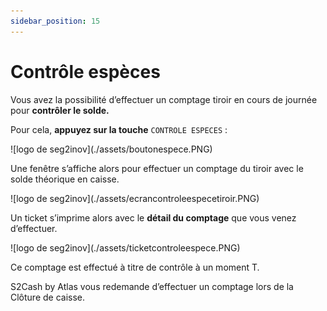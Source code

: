 ```yaml
---
sidebar_position: 15
---
```


# Contrôle espèces


Vous avez la possibilité d’effectuer un comptage tiroir en cours de journée pour **contrôler le solde.**

Pour cela, **appuyez sur la touche** ```CONTROLE ESPECES``` :

<div className="contenaireImg">
    ![logo de seg2inov](./assets/boutonespece.PNG)
</div>

Une fenêtre s’affiche alors pour effectuer un comptage du tiroir avec le solde théorique en caisse.


<div className="contenaireImg">
    ![logo de seg2inov](./assets/ecrancontroleespecetiroir.PNG)
</div>

Un ticket s’imprime alors avec le **détail du comptage** que vous venez d’effectuer.


<div className="contenaireImg">
    ![logo de seg2inov](./assets/ticketcontroleespece.PNG)
</div>


Ce comptage est effectué à titre de contrôle à un moment T.


S2Cash by Atlas vous redemande d’effectuer un comptage lors de la Clôture de caisse.